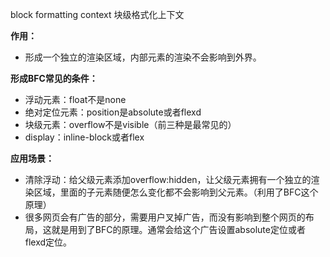 block formatting context 块级格式化上下文

**作用：**

- 形成一个独立的渲染区域，内部元素的渲染不会影响到外界。

**形成BFC常见的条件：**

- 浮动元素：float不是none
- 绝对定位元素：position是absolute或者flexd
- 块级元素：overflow不是visible（前三种是最常见的）
- display：inline-block或者flex

**应用场景：**

- 清除浮动：给父级元素添加overflow:hidden，让父级元素拥有一个独立的渲染区域，里面的子元素随便怎么变化都不会影响到父元素。（利用了BFC这个原理）
- 很多网页会有广告的部分，需要用户叉掉广告，而没有影响到整个网页的布局，这就是用到了BFC的原理。通常会给这个广告设置absolute定位或者flexd定位。